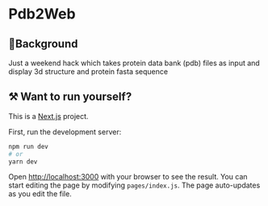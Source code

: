 # Pdb2Web 

## 🧬Background
Just a weekend hack which takes protein data bank (pdb) files as input and display 3d structure and protein fasta sequence

## ⚒ Want to run yourself?
This is a [Next.js](https://nextjs.org/) project.

First, run the development server:

```bash
npm run dev
# or
yarn dev
```

Open [http://localhost:3000](http://localhost:3000) with your browser to see the result. You can start editing the page by modifying `pages/index.js`. The page auto-updates as you edit the file.
